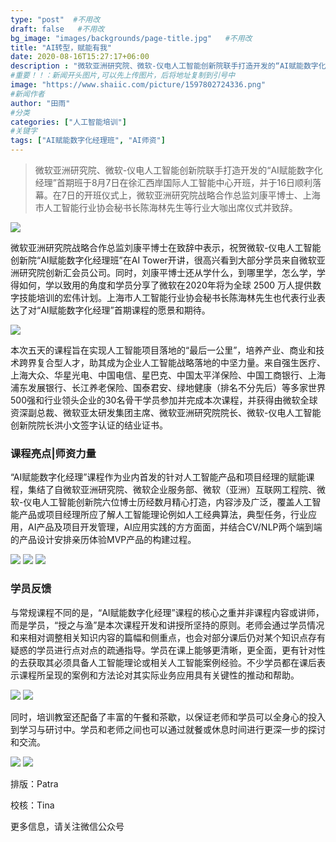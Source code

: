 ```yaml
---
type: "post"  #不用改
draft: false   #不用改
bg_image: "images/backgrounds/page-title.jpg"   #不用改
title: "AI转型，赋能有我"
date: 2020-08-16T15:27:17+06:00
description : "微软亚洲研究院、微软-仪电人工智能创新院联手打造开发的“AI赋能数字化经理”首期班于8月7日在徐汇西岸国际人工智能中心开班，并于16日顺利落幕。"
#重要！！：新闻开头图片,可以先上传图片，后将地址复制到引号中
image: "https://www.shaiic.com/picture/1597802724336.png"
#新闻作者
author: "田雨"
#分类
categories: ["人工智能培训"]
#关键字
tags: ["AI赋能数字化经理班", "AI师资"]
---
```





> 微软亚洲研究院、微软-仪电人工智能创新院联手打造开发的“AI赋能数字化经理”首期班于8月7日在徐汇西岸国际人工智能中心开班，并于16日顺利落幕。在7日的开班仪式上，微软亚洲研究院战略合作总监刘康平博士、上海市人工智能行业协会秘书长陈海林先生等行业大咖出席仪式并致辞。

![](https://www.shaiic.com/picture/1597802879348.png)

微软亚洲研究院战略合作总监刘康平博士在致辞中表示，祝贺微软-仪电人工智能创新院“AI赋能数字化经理班”在AI Tower开讲，很高兴看到大部分学员来自微软亚洲研究院创新汇会员公司。同时，刘康平博士还从学什么，到哪里学，怎么学，学得如何，学以致用的角度和学员分享了微软在2020年将为全球 2500 万人提供数字技能培训的宏伟计划。上海市人工智能行业协会秘书长陈海林先生也代表行业表达了对“AI赋能数字化经理”首期课程的愿景和期待。

![](https://www.shaiic.com/picture/1597802917448.png)

本次五天的课程旨在实现人工智能项目落地的“最后一公里”，培养产业、商业和技术跨界复合型人才，助其成为企业人工智能战略落地的中坚力量。来自强生医疗、上海大众、华星光电、中国电信、星巴克、中国太平洋保险、中国工商银行、上海浦东发展银行、长江养老保险、国泰君安、绿地健康（排名不分先后）等多家世界500强和行业领头企业的30名骨干学员参加并完成本次课程，并获得由微软全球资深副总裁、微软亚太研发集团主席、微软亚洲研究院院长、微软-仪电人工智能创新院院长洪小文签字认证的结业证书。

### 课程亮点|师资力量

“AI赋能数字化经理”课程作为业内首发的针对人工智能产品和项目经理的赋能课程，集结了自微软亚洲研究院、微软企业服务部、微软（亚洲）互联网工程院、微软-仪电人工智能创新院六位博士历经数月精心打造，内容涉及广泛，覆盖人工智能产品或项目经理所应了解人工智能理论例如人工经典算法，典型任务，行业应用，AI产品及项目开发管理，AI应用实践的方方面面，并结合CV/NLP两个端到端的产品设计安排亲历体验MVP产品的构建过程。

![](https://www.shaiic.com/picture/1597802972501.png)
![](https://www.shaiic.com/picture/1597803009420.png)
![](https://www.shaiic.com/picture/1597803033893.png)

### 学员反馈

与常规课程不同的是，“AI赋能数字化经理”课程的核心之重并非课程内容或讲师，而是学员，“授之与渔”是本次课程开发和讲授所坚持的原则。老师会通过学员情况和来相对调整相关知识内容的篇幅和侧重点，也会对部分课后仍对某个知识点存有疑惑的学员进行点对点的疏通指导。学员在课上能够更清晰，更全面，更有针对性的去获取其必须具备人工智能理论或相关人工智能案例经验。不少学员都在课后表示课程所呈现的案例和方法论对其实际业务应用具有关键性的推动和帮助。

![](https://www.shaiic.com/picture/1597803143429.png)
![](https://www.shaiic.com/picture/1597803159785.png)

同时，培训教室还配备了丰富的午餐和茶歇，以保证老师和学员可以全身心的投入到学习与研讨中。学员和老师之间也可以通过就餐或休息时间进行更深一步的探讨和交流。

![](https://www.shaiic.com/picture/1597803255208.png)
![](https://www.shaiic.com/picture/1597803264910.png)

排版：Patra

校核：Tina

更多信息，请关注微信公众号
